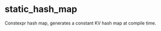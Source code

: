 static_hash_map
===============

Constexpr hash map, generates a constant KV hash map at compile time.